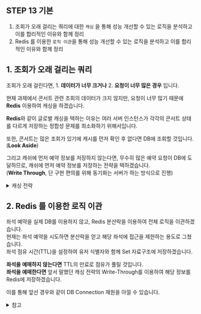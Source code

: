 ## **STEP 13 기본**
1. 조회가 오래 걸리는 쿼리에 대한 `캐싱` 을 통해 성능 개선할 수 있는 로직을 분석하고 이를 합리적인 이유와 함께 정리 
2. Redis 를 이용한 `로직 이관`을 통해 성능 개선할 수 있는 로직을 분석하고 이를 합리적인 이유와 함께 정리


## 1. 조회가 오래 걸리는 쿼리
조회가 오래 걸린다면, 1. **데이터가 너무 크거나** 2. **요청이 너무 많은 경우** 입니다.  

현재 과제에서 콘서트 관련 조회의 데이터가 크지 않지만, 요청이 너무 많기 때문에 **Redis** 이용하여 캐싱을 하겠습니다.

**Redis**와 같이 글로벌 캐싱을 택하는 이유는 여러 서버 인스턴스가 각각의 콘서트 상태를 다르게 저장하는 정합성 문제를 최소화하기 위해서입니다.

또한, 콘서트는 많은 조회가 있기에 캐시를 먼저 확인 후 없다면 DB에 조회할 것입니다.  
(**Look Aside**)

그리고 캐쉬에 먼저 예약 정보를 저장하지 않는다면, 무수히 많은 예약 요청이 DB에 도달하므로, 캐쉬에 먼저 예약 정보를 저장하는 전략을 택하겠습니다.  
(**Write Through**, 단 구현 편의를 위해 동기화는 서버가 하는 방식으로 진행)

<details> 
<summary>캐싱 전략</summary>
캐싱 전략은 **1. Look Aside**, **2. Read Through**, **3. Write Behind**, **4. Write Around**가 있습니다.

### 1. Look Aside
- 캐쉬를 먼저 조회합니다. (있다면 반환).
- 캐쉬 미스시에 서버는 DB와 같은 원본 저장소(Data Store)에 조회한 뒤
- **서버**는 해당 값을 캐쉬에 업데이트 합니다.

**장점**
- 많은 읽기에 적합
- Cache 서버 장애가 나도 괜찮음
- 반복적, 동일 쿼리를 수행하는 서비스에 적합

**단점**
- 캐쉬와 원본 저장소간 정합성 불일치 문제
- 캐시에 데이터가 없다면, 추가적인 시간 소모

> 초기 DB 데이터를 캐쉬에 넣어놓으면 성능 향상을 기대할 수 있다.  
> 이를 **Cache Warming**이라 한다.

### 2. Read Through
- 캐쉬를 먼저 조회합니다. (있다면 반환)
- 캐쉬 미스시에 서버는 DB와 같은 원본 저장소(Data Store)에 조회
- **원본 저장소**는 해당 값을 캐쉬에 업데이트 합니다.

### 3. Write Through
- 데이터 저장시 캐쉬에 먼저 저장
- **캐쉬**는 해당 데이터를 원본 저장소에 저장
- 서버는 캐쉬에 조회

**장점**
- 캐쉬와 원본 저장소간 정합성 불일치 문제 해소

**단점**
- 저장시 2단계를 거치기에 느림
- 캐쉬에 저장된 데이터를 다시 조회하지 않는다면 리소스 낭비 (TTL로 해결)

### 4. Write Around
- 쓰기 요청은 DB에만 저장한다
- 읽기 요청은 캐쉬에만 조회한다

**장점**
- 매우 빠르다

**단점**
- 정합성 문제

## 참고
- [로컬 vs 글로벌 캐싱](https://kk-programming.tistory.com/83)
- [캐쉬 알아보기](https://yoongrammer.tistory.com/101#Write_Around)
</details>


## 2. Redis 를 이용한 로직 이관
좌석 예약을 실제 DB를 이용하지 않고, Redis 분산락을 이용하여 전체 로직을 이관하겠습니다.  
현재는 좌석 예약을 시도하면 분산락을 얻고 해당 좌석에 접근을 제한하는 용도로 그쳤습니다.    
좌석 점유 시간(TTL)을 설정하여 유저 식별자와 함께 Set 자료구조에 저장하겠습니다.  

**좌석을 예매하지 않는다면** TTL의 만료로 점유가 풀릴 것입니다.  
**좌석을 예매한다면** 앞서 말했던 캐싱 전략의 Write-Through를 이용하여 해당 정보를 Redis에 저장하겠습니다.

이를 통해 앞선 경우와 같이 DB Connection 재원을 아낄 수 있습니다.

<details>
  <summary>참고</summary>
## 참고
- 항해 플러스 노션 7주차 발제 
- [티켓 마스터 설계](https://www.hellointerview.com/learn/system-design/answer-keys/ticketmaster)  
</details>


